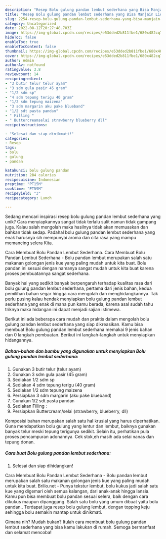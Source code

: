 ```yaml
---
description: "Resep Bolu gulung pandan lembut sederhana yang Bisa Manjain Lidah"
title: "Resep Bolu gulung pandan lembut sederhana yang Bisa Manjain Lidah"
slug: 2254-resep-bolu-gulung-pandan-lembut-sederhana-yang-bisa-manjain-lidah
category: Uncategorized
date: 2022-08-12T20:27:48.703Z
image: https://img-global.cpcdn.com/recipes/e53dded2b811fbe1/680x482cq70/bolu-gulung-pandan-lembut-sederhana-foto-resep-utama.jpg
hideToc: false
enableToc: true
enableTocContent: false
thumbnail: https://img-global.cpcdn.com/recipes/e53dded2b811fbe1/680x482cq70/bolu-gulung-pandan-lembut-sederhana-foto-resep-utama.jpg
cover: https://img-global.cpcdn.com/recipes/e53dded2b811fbe1/680x482cq70/bolu-gulung-pandan-lembut-sederhana-foto-resep-utama.jpg
author: Admin
authorAv: notfound
ratingvalue: 3.8
reviewcount: 14
recipeingredient:
- "3 butir telur telur ayam"
- "3 sdm gula pasir 45 gram"
- "1/2 sdm sp"
- "4 sdm tepung terigu 40 gram"
- "1/2 sdm tepung maizena"
- "3 sdm margarin aku pake blueband"
- "1/2 sdt pasta pandan"
- " Filling "
- " Buttercreamselai strawberry blueberry dll"
recipeinstructions:

- "Selesai dan siap dinikmati!"
categories:
- Resep
tags:
- bolu
- gulung
- pandan

katakunci: bolu gulung pandan 
nutrition: 284 calories
recipecuisine: Indonesian
preptime: "PT15M"
cooktime: "PT59M"
recipeyield: "3"
recipecategory: Lunch

---
```





Sedang mencari inspirasi resep bolu gulung pandan lembut sederhana yang unik? Cara menyiapkannya sangat tidak terlalu sulit namun tidak gampang juga. Kalau salah mengolah maka hasilnya tidak akan memuaskan dan bahkan tidak sedap. Padahal bolu gulung pandan lembut sederhana yang enak harusnya sih mempunyai aroma dan cita rasa yang mampu memancing selera Kita.





Cara Membuat Bolu Pandan Lembut Sederhana. Cara Membuat Bolu Pandan Lembut Sederhana - Bolu pandan lembut merupakan salah satu makanan golongan jenis kue yang paling mudah untuk kita buat. Bolu pandan ini sesuai dengan namanya sangat mudah untuk kita buat karena proses pembuatannya sangat sederhana.

Banyak hal yang sedikit banyak berpengaruh terhadap kualitas rasa dari bolu gulung pandan lembut sederhana, pertama dari jenis bahan, kedua pemilihan bahan segar hingga cara mengolah dan menghidangkannya. Tak perlu pusing kalau hendak menyiapkan bolu gulung pandan lembut sederhana yang enak di mana pun kamu berada, karena asal sudah tahu triknya maka hidangan ini dapat menjadi sajian istimewa.






Berikut ini ada beberapa cara mudah dan praktis dalam mengolah bolu gulung pandan lembut sederhana yang siap dikreasikan. Kamu bisa membuat Bolu gulung pandan lembut sederhana memakai 9 jenis bahan dan 0 langkah pembuatan. Berikut ini langkah-langkah untuk menyiapkan hidangannya.

<!--inarticleads1-->

##### Bahan-bahan dan bumbu yang digunakan untuk menyiapkan Bolu gulung pandan lembut sederhana:

1. Gunakan 3 butir telur (telur ayam)
1. Gunakan 3 sdm gula pasir (45 gram)
1. Sediakan 1/2 sdm sp
1. Sediakan 4 sdm tepung terigu (40 gram)
1. Sediakan 1/2 sdm tepung maizena
1. Persiapkan 3 sdm margarin (aku pake blueband)
1. Gunakan 1/2 sdt pasta pandan
1. Sediakan  Filling :
1. Persiapkan  Buttercream/selai (strawberry, blueberry, dll)


Komposisi bahan merupakan salah satu hal krusial yang harus diperhatikan. Guna mendapatkan bolu gulung yang lentur dan lembut, baiknya gunakan banyak telur meski tepung terigunya sedikit. Selain itu, perhatikan pula proses pencampuran adonannya. Cek stok,eh masih ada selai nanas dan tepung donan. 

<!--inarticleads2-->

##### Cara buat Bolu gulung pandan lembut sederhana:


1. Selesai dan siap dihidangkan!

Cara Membuat Bolu Pandan Lembut Sederhana - Bolu pandan lembut merupakan salah satu makanan golongan jenis kue yang paling mudah untuk kita buat. Brilio.net - Punya tekstur lembut, bolu kukus jadi salah satu kue yang digemari oleh semua kalangan, dari anak-anak hingga lansia. Kamu pun bisa membuat bolu pandan sesuai selera, baik dengan cara dikukus maupun dipanggang. Salah satu bolu yang umum dibuat yaitu bolu pandan.. Terdapat juga resep bolu gulung lembut, dengan topping keju sehingga bolu semakin mantap untuk dinikmati. 

Gimana nih? Mudah bukan? Itulah cara membuat bolu gulung pandan lembut sederhana yang bisa kamu lakukan di rumah. Semoga bermanfaat dan selamat mencoba!
